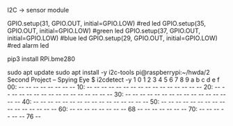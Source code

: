 I2C -> sensor module

GPIO.setup(31, GPIO.OUT, initial=GPIO.LOW) #red led
GPIO.setup(35, GPIO.OUT, initial=GPIO.LOW) #green led
GPIO.setup(37, GPIO.OUT, initial=GPIO.LOW) #blue led
GPIO.setup(29, GPIO.OUT, initial=GPIO.LOW) #red alarm led

pip3 install RPi.bme280

sudo apt update
sudo apt install -y i2c-tools
pi@raspberrypi:~/hwda/2 Second Project – Spying Eye $ i2cdetect -y 1
     0  1  2  3  4  5  6  7  8  9  a  b  c  d  e  f
00:                         -- -- -- -- -- -- -- -- 
10: -- -- -- -- -- -- -- -- -- -- -- -- -- -- -- -- 
20: -- -- -- -- -- -- -- -- -- -- -- -- -- -- -- -- 
30: -- -- -- -- -- -- -- -- -- -- -- -- -- -- -- -- 
40: -- -- -- -- -- -- -- -- -- -- -- -- -- -- -- -- 
50: -- -- -- -- -- -- -- -- -- -- -- -- -- -- -- -- 
60: -- -- -- -- -- -- -- -- 68 -- -- -- -- -- -- -- 
70: -- -- -- -- -- -- 76 -- 
